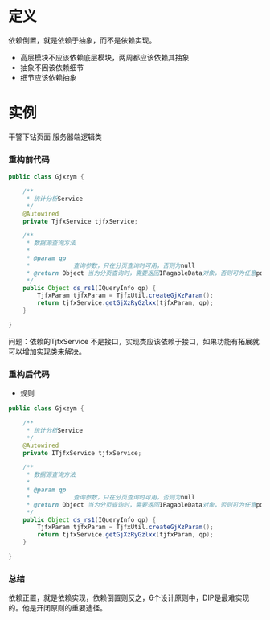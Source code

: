 # 定义
依赖倒置，就是依赖于抽象，而不是依赖实现。

- 高层模块不应该依赖底层模块，两周都应该依赖其抽象
- 抽象不因该依赖细节
- 细节应该依赖抽象


# 实例
干警下钻页面 服务器端逻辑类

### 重构前代码

```java
public class Gjxzym {

    /**
     * 统计分析Service
     */
    @Autowired
    private TjfxService tjfxService;

    /**
     * 数据源查询方法
     * 
     * @param qp
     *            查询参数，只在分页查询时可用，否则为null
     * @return Object 当为分页查询时，需要返回IPagableData对象，否则可为任意pojo
     */
    public Object ds_rs1(IQueryInfo qp) {
        TjfxParam tjfxParam = TjfxUtil.createGjXzParam();
        return tjfxService.getGjXzRyGzlxx(tjfxParam, qp);
    }

}
```

问题：依赖的TjfxService 不是接口，实现类应该依赖于接口，如果功能有拓展就可以增加实现类来解决。

### 重构后代码

- 规则

```java
public class Gjxzym {

    /**
     * 统计分析Service
     */
    @Autowired
    private ITjfxService tjfxService;

    /**
     * 数据源查询方法
     * 
     * @param qp
     *            查询参数，只在分页查询时可用，否则为null
     * @return Object 当为分页查询时，需要返回IPagableData对象，否则可为任意pojo
     */
    public Object ds_rs1(IQueryInfo qp) {
        TjfxParam tjfxParam = TjfxUtil.createGjXzParam();
        return tjfxService.getGjXzRyGzlxx(tjfxParam, qp);
    }

}
```

### 总结 

依赖正置，就是依赖实现，依赖倒置则反之，6个设计原则中，DIP是最难实现的。他是开闭原则的重要途径。




